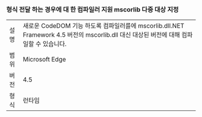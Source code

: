 ### <a name="compiler-support-for-type-forwarding-when-multi-targeting-mscorlib"></a>형식 전달 하는 경우에 대 한 컴파일러 지원 mscorlib 다중 대상 지정

|   |   |
|---|---|
|설명|새로운 CodeDOM 기능 하도록 컴파일러를에 mscorlib.dll.NET Framework 4.5 버전의 mscorlib.dll 대신 대상된 버전에 대해 컴파일할 수 있습니다.|
|범위|Microsoft Edge|
|버전|4.5|
|형식|런타임|

